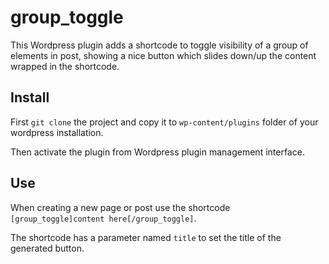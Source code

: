 group_toggle
============

This Wordpress plugin adds a shortcode to toggle visibility of a group of elements in post, showing a nice button which slides down/up the content wrapped in the shortcode.

## Install

First `git clone` the project and copy it to `wp-content/plugins` folder of your wordpress installation.

Then activate the plugin from Wordpress plugin management interface.

## Use

When creating a new page or post use the shortcode `[group_toggle]content here[/group_toggle]`.

The shortcode has a parameter named `title` to set the title of the generated button.
